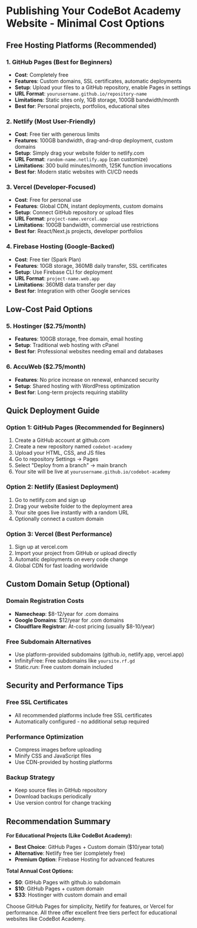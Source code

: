 # Publishing Your CodeBot Academy Website - Minimal Cost Options

## Free Hosting Platforms (Recommended)

### 1. **GitHub Pages** (Best for Beginners)
- **Cost**: Completely free
- **Features**: Custom domains, SSL certificates, automatic deployments
- **Setup**: Upload your files to a GitHub repository, enable Pages in settings
- **URL Format**: `yourusername.github.io/repository-name`
- **Limitations**: Static sites only, 1GB storage, 100GB bandwidth/month
- **Best for**: Personal projects, portfolios, educational sites

### 2. **Netlify** (Most User-Friendly)
- **Cost**: Free tier with generous limits
- **Features**: 100GB bandwidth, drag-and-drop deployment, custom domains
- **Setup**: Simply drag your website folder to netlify.com
- **URL Format**: `random-name.netlify.app` (can customize)
- **Limitations**: 300 build minutes/month, 125K function invocations
- **Best for**: Modern static websites with CI/CD needs

### 3. **Vercel** (Developer-Focused)
- **Cost**: Free for personal use
- **Features**: Global CDN, instant deployments, custom domains
- **Setup**: Connect GitHub repository or upload files
- **URL Format**: `project-name.vercel.app`
- **Limitations**: 100GB bandwidth, commercial use restrictions
- **Best for**: React/Next.js projects, developer portfolios

### 4. **Firebase Hosting** (Google-Backed)
- **Cost**: Free tier (Spark Plan)
- **Features**: 10GB storage, 360MB daily transfer, SSL certificates
- **Setup**: Use Firebase CLI for deployment
- **URL Format**: `project-name.web.app`
- **Limitations**: 360MB data transfer per day
- **Best for**: Integration with other Google services

## Low-Cost Paid Options

### 5. **Hostinger** ($2.75/month)
- **Features**: 100GB storage, free domain, email hosting
- **Setup**: Traditional web hosting with cPanel
- **Best for**: Professional websites needing email and databases

### 6. **AccuWeb** ($2.75/month)
- **Features**: No price increase on renewal, enhanced security
- **Setup**: Shared hosting with WordPress optimization
- **Best for**: Long-term projects requiring stability

## Quick Deployment Guide

### Option 1: GitHub Pages (Recommended for Beginners)
1. Create a GitHub account at github.com
2. Create a new repository named `codebot-academy`
3. Upload your HTML, CSS, and JS files
4. Go to repository Settings → Pages
5. Select "Deploy from a branch" → main branch
6. Your site will be live at `yourusername.github.io/codebot-academy`

### Option 2: Netlify (Easiest Deployment)
1. Go to netlify.com and sign up
2. Drag your website folder to the deployment area
3. Your site goes live instantly with a random URL
4. Optionally connect a custom domain

### Option 3: Vercel (Best Performance)
1. Sign up at vercel.com
2. Import your project from GitHub or upload directly
3. Automatic deployments on every code change
4. Global CDN for fast loading worldwide

## Custom Domain Setup (Optional)

### Domain Registration Costs
- **Namecheap**: $8-12/year for .com domains
- **Google Domains**: $12/year for .com domains
- **Cloudflare Registrar**: At-cost pricing (usually $8-10/year)

### Free Subdomain Alternatives
- Use platform-provided subdomains (github.io, netlify.app, vercel.app)
- InfinityFree: Free subdomains like `yoursite.rf.gd`
- Static.run: Free custom domain included

## Security and Performance Tips

### Free SSL Certificates
- All recommended platforms include free SSL certificates
- Automatically configured - no additional setup required

### Performance Optimization
- Compress images before uploading
- Minify CSS and JavaScript files
- Use CDN-provided by hosting platforms

### Backup Strategy
- Keep source files in GitHub repository
- Download backups periodically
- Use version control for change tracking

## Recommendation Summary

**For Educational Projects (Like CodeBot Academy):**
- **Best Choice**: GitHub Pages + Custom domain ($10/year total)
- **Alternative**: Netlify free tier (completely free)
- **Premium Option**: Firebase Hosting for advanced features

**Total Annual Cost Options:**
- **$0**: GitHub Pages with github.io subdomain
- **$10**: GitHub Pages + custom domain
- **$33**: Hostinger with custom domain and email

Choose GitHub Pages for simplicity, Netlify for features, or Vercel for performance. All three offer excellent free tiers perfect for educational websites like CodeBot Academy.